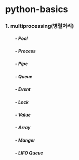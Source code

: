 # python-basics
### 1. multiprocessing(병렬처리)
##### &ensp;&ensp;&ensp;&ensp; - Pool
##### &ensp;&ensp;&ensp;&ensp; - Process
##### &ensp;&ensp;&ensp;&ensp; - Pipe
##### &ensp;&ensp;&ensp;&ensp; - Queue
##### &ensp;&ensp;&ensp;&ensp; - Event
##### &ensp;&ensp;&ensp;&ensp; - Lock
##### &ensp;&ensp;&ensp;&ensp; - Value
##### &ensp;&ensp;&ensp;&ensp; - Array
##### &ensp;&ensp;&ensp;&ensp; - Manger
##### &ensp;&ensp;&ensp;&ensp; - LIFO Queue
